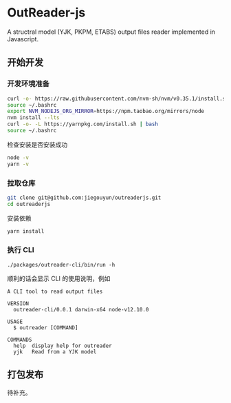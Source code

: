 # OutReader-js

A structral model (YJK, PKPM, ETABS) output files reader implemented in
Javascript.

## 开始开发

### 开发环境准备

```bash
curl -o- https://raw.githubusercontent.com/nvm-sh/nvm/v0.35.1/install.sh | bash
source ~/.bashrc
export NVM_NODEJS_ORG_MIRROR=https://npm.taobao.org/mirrors/node
nvm install --lts
curl -o- -L https://yarnpkg.com/install.sh | bash
source ~/.bashrc
```

检查安装是否安装成功

```bash
node -v
yarn -v
```

### 拉取仓库

```bash
git clone git@github.com:jiegouyun/outreaderjs.git
cd outreaderjs
```

安装依赖

```bash
yarn install
```

### 执行 CLI

```
./packages/outreader-cli/bin/run -h
```

顺利的话会显示 CLI 的使用说明，例如

```
A CLI tool to read output files

VERSION
  outreader-cli/0.0.1 darwin-x64 node-v12.10.0

USAGE
  $ outreader [COMMAND]

COMMANDS
  help  display help for outreader
  yjk   Read from a YJK model
```

## 打包发布

待补充。
